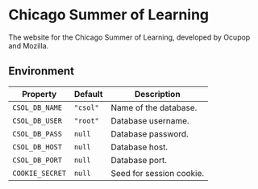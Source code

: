 # Chicago Summer of Learning

The website for the Chicago Summer of Learning, developed by Ocupop and Mozilla.

## Environment

Property        | Default  | Description
----------------|----------|-------------------------
`CSOL_DB_NAME`  | `"csol"` | Name of the database.
`CSOL_DB_USER`  | `"root"` | Database username.
`CSOL_DB_PASS`  | `null`   | Database password.
`CSOL_DB_HOST`  | `null`   | Database host.
`CSOL_DB_PORT`  | `null`   | Database port.
`COOKIE_SECRET` | `null`   | Seed for session cookie.
